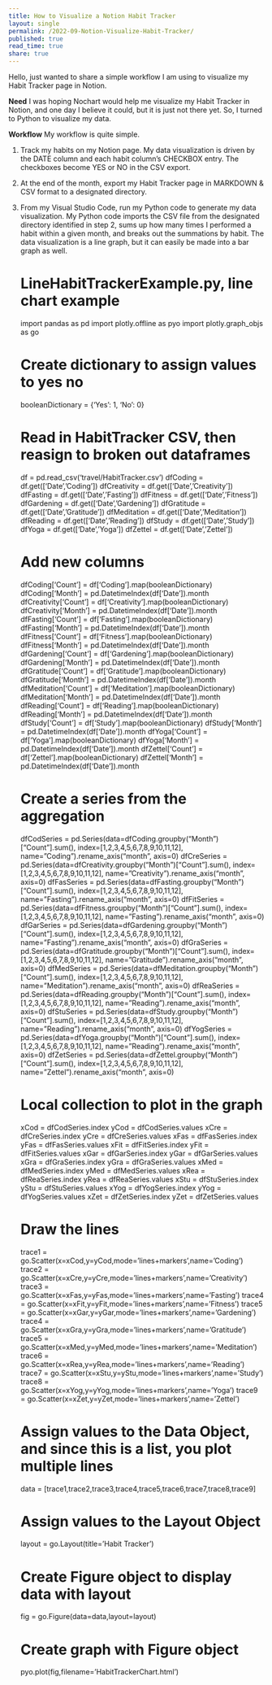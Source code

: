 ```yaml
---
title: How to Visualize a Notion Habit Tracker
layout: single
permalink: /2022-09-Notion-Visualize-Habit-Tracker/
published: true
read_time: true
share: true
---
```


Hello, just wanted to share a simple workflow I am using to visualize my Habit Tracker page in Notion.

**Need**
I was hoping Nochart would help me visualize my Habit Tracker in Notion, and one day I believe it could, but it is just not there yet.
So, I turned to Python to visualize my data.

**Workflow**
My workflow is quite simple.

1. Track my habits on my Notion page. My data visualization is driven by the DATE column and each habit column’s CHECKBOX entry. The checkboxes become YES or NO in the CSV export.
2. At the end of the month, export my Habit Tracker page in MARKDOWN & CSV format to a designated directory.
3. From my Visual Studio Code, run my Python code to generate my data visualization. My Python code imports the CSV file from the designated directory identified in step 2, sums up how many times I performed a habit within a given month, and breaks out the summations by habit. The data visualization is a line graph, but it can easily be made into a bar graph as well.

    # LineHabitTrackerExample.py, line chart example
    import pandas as pd
    import plotly.offline as pyo
    import plotly.graph_objs as go
    # Create dictionary to assign values to yes no
    booleanDictionary = {‘Yes’: 1, ‘No’: 0}
    # Read in HabitTracker CSV, then reasign to broken out dataframes
    df = pd.read_csv(‘travel/HabitTracker.csv’)
    dfCoding = df.get([‘Date’,’Coding’])
    dfCreativity = df.get([‘Date’,’Creativity’])
    dfFasting = df.get([‘Date’,’Fasting’])
    dfFitness = df.get([‘Date’,’Fitness’])
    dfGardening = df.get([‘Date’,’Gardening’])
    dfGratitude = df.get([‘Date’,’Gratitude’])
    dfMeditation = df.get([‘Date’,’Meditation’])
    dfReading = df.get([‘Date’,’Reading’])
    dfStudy = df.get([‘Date’,’Study’])
    dfYoga = df.get([‘Date’,’Yoga’])
    dfZettel = df.get([‘Date’,’Zettel’])
    # Add new columns
    dfCoding[‘Count’] = df[‘Coding’].map(booleanDictionary)
    dfCoding[‘Month’] = pd.DatetimeIndex(df[‘Date’]).month
    dfCreativity[‘Count’] = df[‘Creativity’].map(booleanDictionary)
    dfCreativity[‘Month’] = pd.DatetimeIndex(df[‘Date’]).month
    dfFasting[‘Count’] = df[‘Fasting’].map(booleanDictionary)
    dfFasting[‘Month’] = pd.DatetimeIndex(df[‘Date’]).month
    dfFitness[‘Count’] = df[‘Fitness’].map(booleanDictionary)
    dfFitness[‘Month’] = pd.DatetimeIndex(df[‘Date’]).month
    dfGardening[‘Count’] = df[‘Gardening’].map(booleanDictionary)
    dfGardening[‘Month’] = pd.DatetimeIndex(df[‘Date’]).month
    dfGratitude[‘Count’] = df[‘Gratitude’].map(booleanDictionary)
    dfGratitude[‘Month’] = pd.DatetimeIndex(df[‘Date’]).month
    dfMeditation[‘Count’] = df[‘Meditation’].map(booleanDictionary)
    dfMeditation[‘Month’] = pd.DatetimeIndex(df[‘Date’]).month
    dfReading[‘Count’] = df[‘Reading’].map(booleanDictionary)
    dfReading[‘Month’] = pd.DatetimeIndex(df[‘Date’]).month
    dfStudy[‘Count’] = df[‘Study’].map(booleanDictionary)
    dfStudy[‘Month’] = pd.DatetimeIndex(df[‘Date’]).month
    dfYoga[‘Count’] = df[‘Yoga’].map(booleanDictionary)
    dfYoga[‘Month’] = pd.DatetimeIndex(df[‘Date’]).month
    dfZettel[‘Count’] = df[‘Zettel’].map(booleanDictionary)
    dfZettel[‘Month’] = pd.DatetimeIndex(df[‘Date’]).month
    # Create a series from the aggregation
    dfCodSeries = pd.Series(data=dfCoding.groupby(“Month”)[“Count”].sum(),
    index=[1,2,3,4,5,6,7,8,9,10,11,12],
    name=”Coding”).rename_axis(“month”, axis=0)
    dfCreSeries = pd.Series(data=dfCreativity.groupby(“Month”)[“Count”].sum(),
    index=[1,2,3,4,5,6,7,8,9,10,11,12],
    name=”Creativity”).rename_axis(“month”, axis=0)
    dfFasSeries = pd.Series(data=dfFasting.groupby(“Month”)[“Count”].sum(),
    index=[1,2,3,4,5,6,7,8,9,10,11,12],
    name=”Fasting”).rename_axis(“month”, axis=0)
    dfFitSeries = pd.Series(data=dfFitness.groupby(“Month”)[“Count”].sum(),
    index=[1,2,3,4,5,6,7,8,9,10,11,12],
    name=”Fasting”).rename_axis(“month”, axis=0)
    dfGarSeries = pd.Series(data=dfGardening.groupby(“Month”)[“Count”].sum(),
    index=[1,2,3,4,5,6,7,8,9,10,11,12],
    name=”Fasting”).rename_axis(“month”, axis=0)
    dfGraSeries = pd.Series(data=dfGratitude.groupby(“Month”)[“Count”].sum(),
    index=[1,2,3,4,5,6,7,8,9,10,11,12],
    name=”Gratitude”).rename_axis(“month”, axis=0)
    dfMedSeries = pd.Series(data=dfMeditation.groupby(“Month”)[“Count”].sum(),
    index=[1,2,3,4,5,6,7,8,9,10,11,12],
    name=”Meditation”).rename_axis(“month”, axis=0)
    dfReaSeries = pd.Series(data=dfReading.groupby(“Month”)[“Count”].sum(),
    index=[1,2,3,4,5,6,7,8,9,10,11,12],
    name=”Reading”).rename_axis(“month”, axis=0)
    dfStuSeries = pd.Series(data=dfStudy.groupby(“Month”)[“Count”].sum(),
    index=[1,2,3,4,5,6,7,8,9,10,11,12],
    name=”Reading”).rename_axis(“month”, axis=0)
    dfYogSeries = pd.Series(data=dfYoga.groupby(“Month”)[“Count”].sum(),
    index=[1,2,3,4,5,6,7,8,9,10,11,12],
    name=”Reading”).rename_axis(“month”, axis=0)
    dfZetSeries = pd.Series(data=dfZettel.groupby(“Month”)[“Count”].sum(),
    index=[1,2,3,4,5,6,7,8,9,10,11,12],
    name=”Zettel”).rename_axis(“month”, axis=0)
    # Local collection to plot in the graph
    xCod = dfCodSeries.index
    yCod = dfCodSeries.values
    xCre = dfCreSeries.index
    yCre = dfCreSeries.values
    xFas = dfFasSeries.index
    yFas = dfFasSeries.values
    xFit = dfFitSeries.index
    yFit = dfFitSeries.values
    xGar = dfGarSeries.index
    yGar = dfGarSeries.values
    xGra = dfGraSeries.index
    yGra = dfGraSeries.values
    xMed = dfMedSeries.index
    yMed = dfMedSeries.values
    xRea = dfReaSeries.index
    yRea = dfReaSeries.values
    xStu = dfStuSeries.index
    yStu = dfStuSeries.values
    xYog = dfYogSeries.index
    yYog = dfYogSeries.values
    xZet = dfZetSeries.index
    yZet = dfZetSeries.values
    # Draw the lines
    trace1 = go.Scatter(x=xCod,y=yCod,mode=’lines+markers’,name=’Coding’)
    trace2 = go.Scatter(x=xCre,y=yCre,mode=’lines+markers’,name=’Creativity’)
    trace3 = go.Scatter(x=xFas,y=yFas,mode=’lines+markers’,name=’Fasting’)
    trace4 = go.Scatter(x=xFit,y=yFit,mode=’lines+markers’,name=’Fitness’)
    trace5 = go.Scatter(x=xGar,y=yGar,mode=’lines+markers’,name=’Gardening’)
    trace4 = go.Scatter(x=xGra,y=yGra,mode=’lines+markers’,name=’Gratitude’)
    trace5 = go.Scatter(x=xMed,y=yMed,mode=’lines+markers’,name=’Meditation’)
    trace6 = go.Scatter(x=xRea,y=yRea,mode=’lines+markers’,name=’Reading’)
    trace7 = go.Scatter(x=xStu,y=yStu,mode=’lines+markers’,name=’Study’)
    trace8 = go.Scatter(x=xYog,y=yYog,mode=’lines+markers’,name=’Yoga’)
    trace9 = go.Scatter(x=xZet,y=yZet,mode=’lines+markers’,name=’Zettel’)
    # Assign values to the Data Object, and since this is a list, you plot multiple lines
    data = [trace1,trace2,trace3,trace4,trace5,trace6,trace7,trace8,trace9]
    # Assign values to the Layout Object
    layout = go.Layout(title=’Habit Tracker’)
    # Create Figure object to display data with layout
    fig = go.Figure(data=data,layout=layout)
    # Create graph with Figure object
    pyo.plot(fig,filename=’HabitTrackerChart.html’)